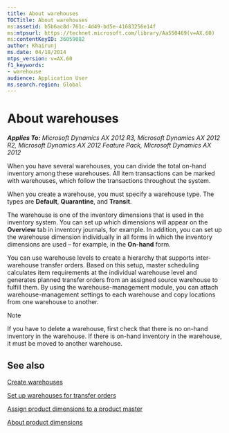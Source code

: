 ```yaml
---
title: About warehouses
TOCTitle: About warehouses
ms:assetid: b5b6ac8d-761c-4d49-bd5e-41683256e14f
ms:mtpsurl: https://technet.microsoft.com/library/Aa550469(v=AX.60)
ms:contentKeyID: 36059082
author: Khairunj
ms.date: 04/18/2014
mtps_version: v=AX.60
f1_keywords:
- warehouse
audience: Application User
ms.search.region: Global
---
```


# About warehouses 


_**Applies To:** Microsoft Dynamics AX 2012 R3, Microsoft Dynamics AX 2012 R2, Microsoft Dynamics AX 2012 Feature Pack, Microsoft Dynamics AX 2012_

When you have several warehouses, you can divide the total on-hand inventory among these warehouses. All item transactions can be marked with warehouses, which follow the transactions throughout the system.

When you create a warehouse, you must specify a warehouse type. The types are **Default**, **Quarantine**, and **Transit**.

The warehouse is one of the inventory dimensions that is used in the inventory system. You can set up which dimensions will appear on the **Overview** tab in inventory journals, for example. In addition, you can set up the warehouse dimension individually in all forms in which the inventory dimensions are used – for example, in the **On-hand** form.

You can use warehouse levels to create a hierarchy that supports inter-warehouse transfer orders. Based on this setup, master scheduling calculates item requirements at the individual warehouse level and generates planned transfer orders from an assigned source warehouse to fulfill them. By using the warehouse-management module, you can attach warehouse-management settings to each warehouse and copy locations from one warehouse to another.


> [!NOTE]
> <P>If you have to delete a warehouse, first check that there is no on-hand inventory in the warehouse. If there is on-hand inventory in the warehouse, it must be moved to another warehouse.</P>



## See also

[Create warehouses](create-warehouses.md)

[Set up warehouses for transfer orders](set-up-warehouses-for-transfer-orders.md)

[Assign product dimensions to a product master](assign-product-dimensions-to-a-product-master.md)

[About product dimensions](about-product-dimensions.md)

  



